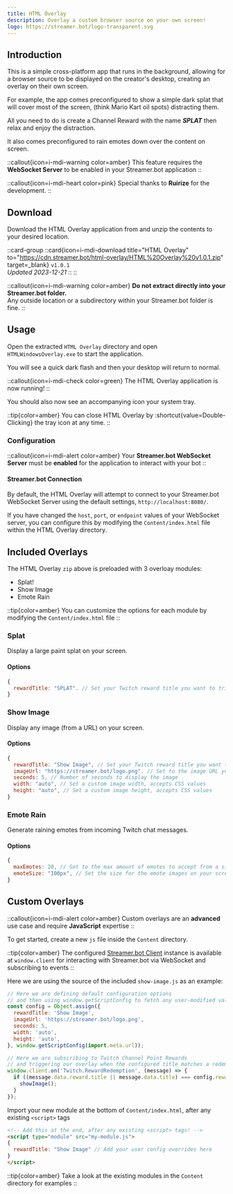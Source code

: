 ```yaml
---
title: HTML Overlay
description: Overlay a custom browser source on your own screen!
logo: https://streamer.bot/logo-transparent.svg
---
```


## Introduction
This is a simple cross-platform app that runs in the background, allowing for a browser source to be displayed on the creator's desktop, creating an overlay on their own screen.

For example, the app comes preconfigured to show a simple dark splat that will cover most of the screen, (think Mario Kart oil spots) distracting them.

All you need to do is create a Channel Reward with the name ***SPLAT*** then relax and enjoy the distraction.

It also comes preconfigured to rain emotes down over the content on screen.

::callout{icon=i-mdi-warning color=amber}
This feature requires the **WebSocket Server** to be enabled in your Streamer.bot application
::

::callout{icon=i-mdi-heart color=pink}
Special thanks to **Ruirize** for the development.
::

## Download
Download the HTML Overlay application from and unzip the contents to your desired location.

::card-group
  ::card{icon=i-mdi-download title="HTML Overlay" to="https://cdn.streamer.bot/html-overlay/HTML%20Overlay%20v1.0.1.zip" target=_blank}
  `v1.0.1`
  <br>
  _Updated 2023-12-21_
  ::
::

::callout{icon=i-mdi-warning color=amber}
**Do not extract directly into your Streamer.bot folder.**<br>
Any outside location or a subdirectory within your Streamer.bot folder is fine.
::

## Usage

Open the extracted `HTML Overlay` directory and open `HTMLWindowsOverlay.exe` to start the application.

You will see a quick dark flash and then your desktop will return to normal.

::callout{icon=i-mdi-check color=green}
The HTML Overlay application is now running!
::

You should also now see an accompanying icon your system tray.

::tip{color=amber}
You can close HTML Overlay by :shortcut{value=Double-Clicking} the tray icon at any time.
::

### Configuration

::callout{icon=i-mdi-alert color=amber}
Your **Streamer.bot WebSocket Server** must be **enabled** for the application to interact with your bot
::

#### Streamer.bot Connection
By default, the HTML Overlay will attempt to connect to your Streamer.bot WebSocket Server using the default settings, `http://localhost:8080/`.

If you have changed the `host`, `port`, or `endpoint` values of your WebSocket server, you can configure this by modifying the `Content/index.html` file within the HTML Overlay directory.

## Included Overlays
The HTML Overlay `zip` above is preloaded with 3 overloay modules:

- Splat!
- Show Image
- Emote Rain

::tip{color=amber}
You can customize the options for each module by modifying the `Content/index.html` file
::

### Splat
Display a large paint splat on your screen.

#### Options
```js
{
  rewardTitle: "SPLAT". // Set your Twitch reward title you want to trigger this overlay
}
```

### Show Image
Display any image (from a URL) on your screen.

#### Options
```js
{
  rewardTitle: "Show Image", // Set your Twitch reward title you want to trigger this overlay
  imageUrl: "https://streamer.bot/logo.png". // Set to the image URL you want to display
  seconds: 5, // Number of seconds to display the image
  width: "auto", // Set a custom image width, accepts CSS values
  height: "auto", // Set a custom image height, accepts CSS values
}
```

### Emote Rain
Generate raining emotes from incoming Twitch chat messages.

#### Options
```js
{
  maxEmotes: 20, // Set to the max amount of emotes to accept from a single message
  emoteSize: "100px", // Set the size for the emote images on your screen
}
```

## Custom Overlays
::callout{icon=i-mdi-alert color=amber}
Custom overlays are an **advanced** use case and require **JavaScript** expertise
::

To get started, create a new `js` file inside the `Content` directory.

::tip{color=amber}
The configured [Streamer.bot Client](https://streamerbot.github.io/client) instance is available at `window.client` for interacting with Streamer.bot via WebSocket and subscribing to events
::

Here we are using the source of the included `show-image.js` as an example:

```js [Content/my-module.js]
// Here we are defining default configuration options
// and then using window.getScriptConfig to fetch any user-modified values
const config = Object.assign({
  rewardTitle: 'Show Image',
  imageUrl: 'https://streamer.bot/logo.png',
  seconds: 5,
  width: 'auto',
  height: 'auto',
}, window.getScriptConfig(import.meta.url));

// Here we are subscribing to Twitch Channel Point Rewards
// and triggering our overlay when the configured title matches a redemption
window.client.on('Twitch.RewardRedemption', (message) => {
  if ((message.data.reward.title || message.data.title) === config.rewardTitle) {
    showImage();
  }
});
```

Import your new module at the bottom of `Content/index.html`, after any existing `<script>` tags

```html [Content/index.html]
<!-- Add this at the end, after any existing <script> tags! -->
<script type="module" src="my-module.js">
{
  rewardTitle: "Show Image" // Add your user config overrides here
}
</script>
```

::tip{color=amber}
Take a look at the existing modules in the `Content` directory for examples
::